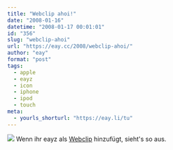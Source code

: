 ```yaml
---
title: "Webclip ahoi!"
date: "2008-01-16"
datetime: "2008-01-17 00:01:01"
id: "356"
slug: "webclip-ahoi"
url: "https://eay.cc/2008/webclip-ahoi/"
author: "eay"
format: "post"
tags:
  - apple
  - eayz
  - icon
  - iphone
  - ipod
  - touch
meta:
  - yourls_shorturl: "https://eay.li/tu"
---
```


![](/uploads/2008/eayzwebclip.jpg) Wenn ihr eayz als [Webclip](//eay.cc/2008/macworld-2008/) hinzufügt, sieht's so aus.
